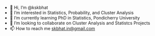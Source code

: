 - 👋 Hi, I’m @kskbhat
- 👀 I’m interested in Statistics, Probability, and Cluster Analysis
- 🌱 I’m currently learning PhD in Statistics, Pondicherry University
- 💞️ I’m looking to collaborate on Cluster Analysis and Statistcs Projects
- 📫 How to reach me skbhat.in@gmail.com 

<!---
kskbhat/kskbhat is a ✨ special ✨ repository because its `README.md` (this file) appears on your GitHub profile.
You can click the Preview link to take a look at your changes.
--->
